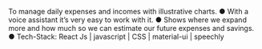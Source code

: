 To manage daily expenses and incomes with illustrative charts.
● With a voice assistant it’s very easy to work with it.
● Shows where we expand more and how much so we can estimate our future expenses and savings.
● Tech-Stack: React Js | javascript | CSS | material-ui | speechly
